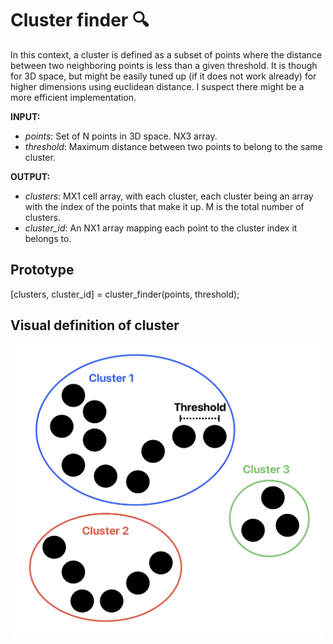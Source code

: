 # Cluster finder 🔍
In this context, a cluster is defined as a subset of points where the distance between two neighboring points is less than a given threshold. It is though for 3D space, but might be easily tuned up (if it does not work already) for higher dimensions using euclidean distance. I suspect there might be a more efficient implementation.

**INPUT:** 
- *points*: Set of N points in 3D space. NX3 array.
- *threshold*: Maximum distance between two points to belong to the same cluster.

**OUTPUT:**
- *clusters*: MX1 cell array, with each cluster, each cluster being an array with the index of the points that make it up. M is the total number of clusters.
- *cluster_id*: An NX1 array mapping each point to the cluster index it belongs to.

## Prototype
[clusters, cluster_id] = cluster_finder(points, threshold);

## Visual definition of cluster
<p align="center">
<img src="./example.png" alt="Example 1" width="500" height="auto" />
</p>
